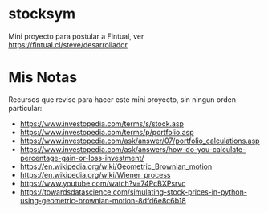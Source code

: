 # stocksym
Mini proyecto para postular a Fintual, ver https://fintual.cl/steve/desarrollador

# Mis Notas
Recursos que revise para hacer este mini proyecto, sin ningun orden particular:

* https://www.investopedia.com/terms/s/stock.asp
* https://www.investopedia.com/terms/p/portfolio.asp
* https://www.investopedia.com/ask/answer/07/portfolio_calculations.asp
* https://www.investopedia.com/ask/answers/how-do-you-calculate-percentage-gain-or-loss-investment/
* https://en.wikipedia.org/wiki/Geometric_Brownian_motion
* https://en.wikipedia.org/wiki/Wiener_process
* https://www.youtube.com/watch?v=74PcBXPsrvc
* https://towardsdatascience.com/simulating-stock-prices-in-python-using-geometric-brownian-motion-8dfd6e8c6b18 